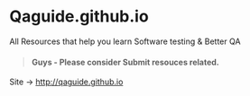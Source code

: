 # Qaguide.github.io
All Resources that help you learn Software testing &amp; Better QA
> #### Guys - Please consider Submit resouces related.

Site -> http://qaguide.github.io
